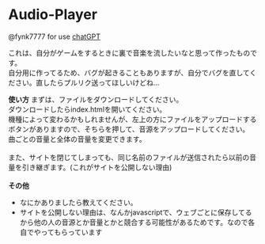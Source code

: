 # Audio-Player

@fynk7777 for use [chatGPT](https://chatGPT.com)

これは、自分がゲームをするときに裏で音楽を流したいなと思って作ったものです。<br>
自分用に作ってるため、バグが起きることもありますが、自分でバグを直してください。直したらプルリク送ってほしいけどね...


**使い方**
まずは、ファイルをダウンロードしてください。<br>
ダウンロードしたらindex.htmlを開いてください。<br>
機種によって変わるかもしれませんが、左上の方にファイルをアップロードするボタンがありますので、そちらを押して、音源をアップロードしてください。<br>
曲ごとの音量と全体の音量を変更できます。<br>
<br>
また、サイトを閉じてしまっても、同じ名前のファイルが送信されたら以前の音量を引き継ぎます。(これがサイトを公開しない理由)<br>
<br>
**その他**<br>
- なにかありましたら教えてください。<br>
- サイトを公開しない理由は、なんかjavascriptで、ウェブごとに保存してるから他の人の音源とか音量とかと競合する可能性があるためです。なので各自でやってもらっています<br>
